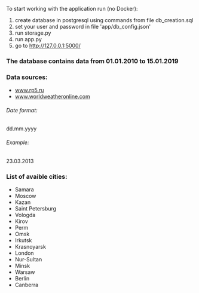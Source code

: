 To start working with the application run (no Docker):
  1. create database in postgresql using commands from file db_creation.sql
  2. set your user and password in file 'app/db_config.json'  
  3. run storage.py
  4. run app.py
  5. go to http://127.0.0.1:5000/


### The database contains data from **01.01.2010** to **15.01.2019**

### Data sources: 
- www.rp5.ru
- www.worldweatheronline.com


###### Date format:
dd.mm.yyyy
###### Example:
23.03.2013

### List of avaible cities:
- Samara 
- Moscow
- Kazan
- Saint Petersburg
- Vologda
- Kirov
- Perm
- Omsk
- Irkutsk
- Krasnoyarsk
- London
- Nur-Sultan
- Minsk
- Warsaw
- Berlin
- Canberra
